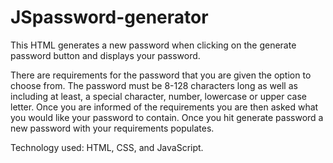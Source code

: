 # JSpassword-generator

This HTML generates a new password when clicking on the generate password button and displays your password.

There are requirements for the password that you are given the option to choose from. The password must be 8-128 characters long as well as including at least, a special character, number, lowercase or upper case letter. Once you are informed of the requirements you are then asked what you would like your password to contain. Once you hit generate password a new password with your requirements populates.

Technology used: HTML, CSS, and JavaScript.
